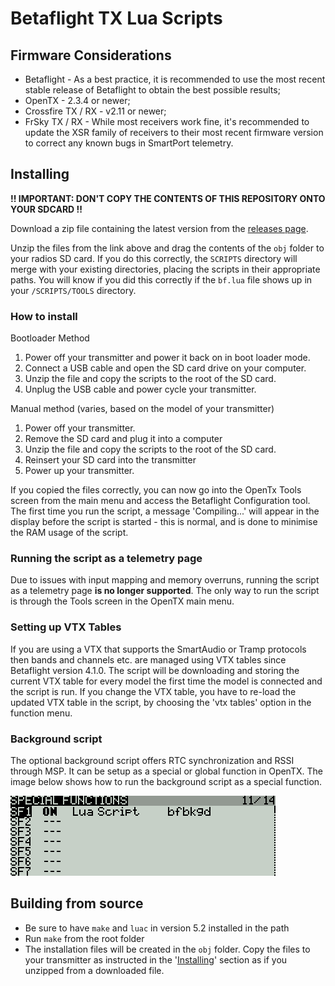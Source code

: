 # Betaflight TX Lua Scripts

## Firmware Considerations

- Betaflight - As a best practice, it is recommended to use the most recent stable release of Betaflight to obtain the best possible results;
- OpenTX - 2.3.4 or newer;
- Crossfire TX / RX - v2.11 or newer;
- FrSky TX / RX - While most receivers work fine, it's recommended to update the XSR family of receivers to their most recent firmware version to correct any known bugs in SmartPort telemetry.

## Installing

**!! IMPORTANT: DON'T COPY THE CONTENTS OF THIS REPOSITORY ONTO YOUR SDCARD !!**

Download a zip file containing the latest version from the [releases page](https://github.com/betaflight/betaflight-tx-lua-scripts/releases).

Unzip the files from the link above and drag the contents of the `obj` folder to your radios SD card. If you do this correctly, the `SCRIPTS` directory will merge with your existing directories, placing the scripts in their appropriate paths.  You will know if you did this correctly if the `bf.lua` file shows up in your `/SCRIPTS/TOOLS` directory.

### How to install

Bootloader Method

1. Power off your transmitter and power it back on in boot loader mode.
2. Connect a USB cable and open the SD card drive on your computer.
3. Unzip the file and copy the scripts to the root of the SD card.
4. Unplug the USB cable and power cycle your transmitter.

Manual method (varies, based on the model of your transmitter)

1. Power off your transmitter.
2. Remove the SD card and plug it into a computer
3. Unzip the file and copy the scripts to the root of the SD card.
4. Reinsert your SD card into the transmitter
5. Power up your transmitter.

If you copied the files correctly, you can now go into the OpenTx Tools screen from the main menu and access the Betaflight Configuration tool. The first time you run the script, a message 'Compiling...' will appear in the display before the script is started - this is normal, and is done to minimise the RAM usage of the script.

### Running the script as a telemetry page

Due to issues with input mapping and memory overruns, running the script as a telemetry page **is no longer supported**. The only way to run the script is through the Tools screen in the OpenTX main menu.

### Setting up VTX Tables

If you are using a VTX that supports the SmartAudio or Tramp protocols then bands and channels etc. are managed using VTX tables since Betaflight version 4.1.0. The script will be downloading and storing the current VTX table for every model the first time the model is connected and the script is run. If you change the VTX table, you have to re-load the updated VTX table in the script, by choosing the 'vtx tables' option in the function menu.

### Background script
The optional background script offers RTC synchronization and RSSI through MSP. It can be setup as a special or global function in OpenTX. The image below shows how to run the background script as a special function.

![Background script setup](docs/assets/images/background_script_setup.png)


## Building from source

- Be sure to have `make` and `luac` in version 5.2 installed in the path
- Run `make` from the root folder
- The installation files will be created in the `obj` folder. Copy the files to your transmitter as instructed in the '[Installing](#installing)' section as if you unzipped from a downloaded file.
